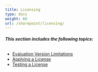 ```yaml
---
title: Licensing
type: docs
weight: 60
url: /sharepoint/licensing/
---
```


###### **This section includes the following topics:** 
- [Evaluation Version Limitations](/barcode/sharepoint/evaluation-version-limitations/)
- [Applying a License](/barcode/sharepoint/applying-a-license/)
- [Testing a License](/barcode/sharepoint/testing-a-license/)
